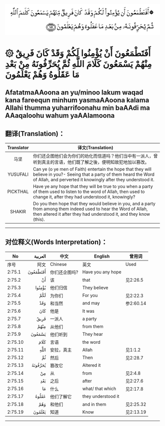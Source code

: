 ![002:075](images/002_075.gif)

#  ۞ أَفَتَطْمَعُونَ أَنْ يُؤْمِنُوا لَكُمْ وَقَدْ كَانَ فَرِيقٌ مِنْهُمْ يَسْمَعُونَ كَلَامَ اللَّهِ ثُمَّ يُحَرِّفُونَهُ مِنْ بَعْدِ مَا عَقَلُوهُ وَهُمْ يَعْلَمُونَ 

## AfatatmaAAoona an yu/minoo lakum waqad kana fareequn minhum yasmaAAoona kalama Allahi thumma yuharrifoonahu min baAAdi ma AAaqaloohu wahum yaAAlamoona

## 翻译(Translation)：

| Translator | 译文(Translation)                                            |
|:----------:| ------------------------------------------------------------ |
| 马坚       | 你们还企图他们会为你们的劝化而信道吗？他们当中有一派人，曾听到真主的言语，他们既了解之後，便明知故犯地加以篡改。 |
| YUSUFALI   | Can ye (o ye men of Faith) entertain the hope that they will believe in you?- Seeing that a party of them heard the Word of Allah, and perverted it knowingly after they understood it. |
| PICKTHAL   | Have ye any hope that they will be true to you when a party of them used to listen to the word of Allah, then used to change it, after they had understood it, knowingly? |
| SHAKIR     | Do you then hope that they would believe in you, and a party from among them indeed used to hear the Word of Allah, then altered it after they had understood it, and they know (this). |

---

## 对位释义(Words Interpretation)：

| No      |  العربية | 中文          | English            | 曾用词    |
| ------- | -------: | ------------- | ------------------ | --------- |
| 序号    |     阿文 | Chinese       | 英文               | Used      |
| 2:75.1  | أَفَتَطْمَعُونَ | 你们还企图吗? | Have you any hope  |           |
| 2:75.2  |       أَنْ | 该            | that               | 见2:26.5  |
| 2:75.3  |   يُؤْمِنُوا | 他们归信      | They believe       |           |
| 2:75.4  |      لَكُمْ | 为你们        | For you            | 见2:22.3  |
| 2:75.5  |      وَقَدْ | 和当然        | and may            | 参2:60.14 |
| 2:75.6  |      كَانَ | 他是          | It was             |           |
| 2:75.7  |     فَرِيقٌ | 一派人        | a party            |           |
| 2:75.8  |     مِنْهُمْ | 从他们        | from them          |           |
| 2:75.9  |   يَسْمَعُونَ | 他们听到      | They hear          |           |
| 2:75.10 |     كَلَامَ | 言语          | the word           |           |
| 2:75.11 |     اللَّهِ | 安拉，真主    | Allah              | 见1:1.2   |
| 2:75.12 |       ثُمَّ | 然后          | Then               | 见2:28.7  |
| 2:75.13 |  يُحَرِّفُونَهُ | 篡改它        | Altered it         |           |
| 2:75.14 |       مِنْ | 从            | from               | 见2:4.8   |
| 2:75.15 |      بَعْدِ | 之后          | after              | 见2:27.6  |
| 2:75.16 |       مَا | 什么          | what/ that which   | 见2:17.8  |
| 2:75.17 |    عَقَلُوهُ | 他们了解它    | they understood it |           |
| 2:75.18 |      وَهُمْ | 和他们        | and in them        | 见2:25.32 |
| 2:75.19 |   يَعْلَمُونَ | 知道          | Know               | 见2:13.19 |

---
